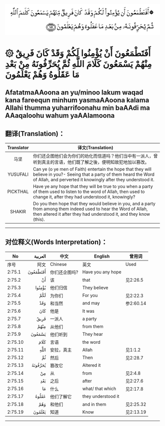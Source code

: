 ![002:075](images/002_075.gif)

#  ۞ أَفَتَطْمَعُونَ أَنْ يُؤْمِنُوا لَكُمْ وَقَدْ كَانَ فَرِيقٌ مِنْهُمْ يَسْمَعُونَ كَلَامَ اللَّهِ ثُمَّ يُحَرِّفُونَهُ مِنْ بَعْدِ مَا عَقَلُوهُ وَهُمْ يَعْلَمُونَ 

## AfatatmaAAoona an yu/minoo lakum waqad kana fareequn minhum yasmaAAoona kalama Allahi thumma yuharrifoonahu min baAAdi ma AAaqaloohu wahum yaAAlamoona

## 翻译(Translation)：

| Translator | 译文(Translation)                                            |
|:----------:| ------------------------------------------------------------ |
| 马坚       | 你们还企图他们会为你们的劝化而信道吗？他们当中有一派人，曾听到真主的言语，他们既了解之後，便明知故犯地加以篡改。 |
| YUSUFALI   | Can ye (o ye men of Faith) entertain the hope that they will believe in you?- Seeing that a party of them heard the Word of Allah, and perverted it knowingly after they understood it. |
| PICKTHAL   | Have ye any hope that they will be true to you when a party of them used to listen to the word of Allah, then used to change it, after they had understood it, knowingly? |
| SHAKIR     | Do you then hope that they would believe in you, and a party from among them indeed used to hear the Word of Allah, then altered it after they had understood it, and they know (this). |

---

## 对位释义(Words Interpretation)：

| No      |  العربية | 中文          | English            | 曾用词    |
| ------- | -------: | ------------- | ------------------ | --------- |
| 序号    |     阿文 | Chinese       | 英文               | Used      |
| 2:75.1  | أَفَتَطْمَعُونَ | 你们还企图吗? | Have you any hope  |           |
| 2:75.2  |       أَنْ | 该            | that               | 见2:26.5  |
| 2:75.3  |   يُؤْمِنُوا | 他们归信      | They believe       |           |
| 2:75.4  |      لَكُمْ | 为你们        | For you            | 见2:22.3  |
| 2:75.5  |      وَقَدْ | 和当然        | and may            | 参2:60.14 |
| 2:75.6  |      كَانَ | 他是          | It was             |           |
| 2:75.7  |     فَرِيقٌ | 一派人        | a party            |           |
| 2:75.8  |     مِنْهُمْ | 从他们        | from them          |           |
| 2:75.9  |   يَسْمَعُونَ | 他们听到      | They hear          |           |
| 2:75.10 |     كَلَامَ | 言语          | the word           |           |
| 2:75.11 |     اللَّهِ | 安拉，真主    | Allah              | 见1:1.2   |
| 2:75.12 |       ثُمَّ | 然后          | Then               | 见2:28.7  |
| 2:75.13 |  يُحَرِّفُونَهُ | 篡改它        | Altered it         |           |
| 2:75.14 |       مِنْ | 从            | from               | 见2:4.8   |
| 2:75.15 |      بَعْدِ | 之后          | after              | 见2:27.6  |
| 2:75.16 |       مَا | 什么          | what/ that which   | 见2:17.8  |
| 2:75.17 |    عَقَلُوهُ | 他们了解它    | they understood it |           |
| 2:75.18 |      وَهُمْ | 和他们        | and in them        | 见2:25.32 |
| 2:75.19 |   يَعْلَمُونَ | 知道          | Know               | 见2:13.19 |

---
